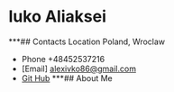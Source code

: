 # Iuko Aliaksei
***## Contacts
Location Poland, Wroclaw
* Phone +48452537216
* [Email] alexivko86@gmail.com
* [Git Hub](https://github.com/Aliaksei42/rsschool-cv/branches)
***## About Me